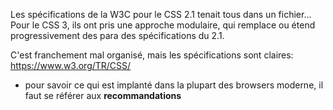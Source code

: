 Les spécifications de la W3C pour le CSS 2.1 tenait tous dans un fichier...
Pour le CSS 3, ils ont pris une approche modulaire, qui remplace ou étend progressivement des para des spécifications du 2.1.

C'est franchement mal organisé, mais les spécifications sont claires: 
https://www.w3.org/TR/CSS/ 


* pour savoir ce qui est implanté dans la plupart des browsers moderne, il faut se référer aux **recommandations**
